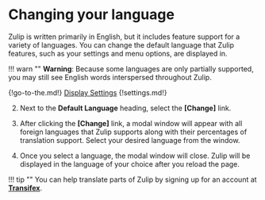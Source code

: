 # Changing your language

Zulip is written primarily in English, but it includes feature support for a
variety of languages. You can change the default language that Zulip features,
such as your settings and menu options, are displayed in.

!!! warn ""
    **Warning**: Because some languages are only partially supported, you may
    still see English words interspersed throughout Zulip.

{!go-to-the.md!} [Display Settings](/#settings/display-settings)
{!settings.md!}

2. Next to the **Default Language** heading, select the **[Change]** link.

3. After clicking the **[Change]** link, a modal window will appear with all
foreign languages that Zulip supports along with their percentages of
translation support. Select your desired language from the window.

4. Once you select a language, the modal window will close. Zulip will be
displayed in the language of your choice after you reload the page.

!!! tip ""
    You can help translate parts of Zulip by signing up for an account at **[Transifex](https://www.transifex.com/zulip/zulip/)**.
